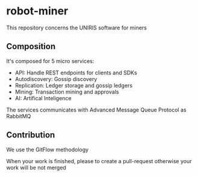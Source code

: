 # robot-miner
This repository concerns the UNIRIS software for miners

## Composition

It's composed for 5 micro services:
- API: Handle REST endpoints for clients and SDKs
- Autodiscovery: Gossip discovery
- Replication: Ledger storage and gossip ledgers
- Mining: Transaction mining and approvals
- AI: Artifical Inteligence

The services communicates with Advanced Message Queue Protocol as RabbitMQ

## Contribution

We use the GitFlow methodology

When your work is finished, please to create a pull-request otherwise your work will be not merged
